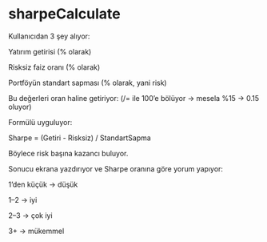 # sharpeCalculate

Kullanıcıdan 3 şey alıyor:

Yatırım getirisi (% olarak)

Risksiz faiz oranı (% olarak)

Portföyün standart sapması (% olarak, yani risk)

Bu değerleri oran haline getiriyor:
(/= ile 100’e bölüyor → mesela %15 → 0.15 oluyor)

Formülü uyguluyor:

Sharpe = (Getiri - Risksiz) / StandartSapma


Böylece risk başına kazancı buluyor.

Sonucu ekrana yazdırıyor
ve Sharpe oranına göre yorum yapıyor:

1’den küçük → düşük

1–2 → iyi

2–3 → çok iyi

3+ → mükemmel
